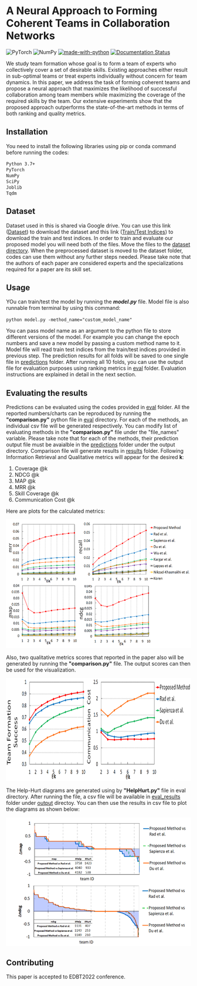 # A Neural Approach to Forming Coherent Teams in Collaboration Networks

![PyTorch](https://img.shields.io/badge/PyTorch-%23EE4C2C.svg?style=for-the-badge&logo=PyTorch&logoColor=white) ![NumPy](https://img.shields.io/badge/numpy-%23013243.svg?style=for-the-badge&logo=numpy&logoColor=white) [![made-with-python](https://img.shields.io/badge/Made%20with-Python-1f425f.svg)](https://www.python.org/) [![Documentation Status](https://readthedocs.org/projects/ansicolortags/badge/?version=latest)](http://ansicolortags.readthedocs.io/?badge=latest)


We study team formation whose goal is to form a team of experts who collectively cover a set of desirable skills. Existing approaches either result in sub-optimal teams or treat experts individually without concern for team dynamics. In this paper, we address the task of forming coherent teams and propose a neural approach that maximizes the likelihood of successful collaboration among team members while maximizing the coverage of the required skills by the team. Our extensive experiments show that the proposed approach outperforms the state-of-the-art methods in terms of both ranking and quality metrics.

## Installation

You need to install the following libraries using pip or conda command before running the codes:

```
Python 3.7+
PyTorch
NumPy
SciPy
Joblib
Tqdm
```

## Dataset

Dataset used in this is shared via Google drive. You can use this link ([Dataset](https://drive.google.com/file/d/1nEggYGuU50_T_VoElrb9FkGQmi412ga9/view?usp=sharing)) to download the dataset and this link ([Train/Test Indices](https://drive.google.com/file/d/16SSPy3dmVgvC0PSGG_3QboemTQumzz5A/view?usp=sharing)) to download the train and test indices. In order to train and evaluate our proposed model you will need both of the files. Move the files to the [dataset directory](dataset). When the preprocessed dataset is moved to the dataset folder, codes can use them without any further steps needed. Please take note that the authors of each paper are considered experts and the specializations required for a paper are its skill set.

## Usage

YOu can train/test the model by running the ***model.py*** file. Model file is also runnable from terminal by using this command:

`python model.py -method_name="custom_model_name"`

You can pass model name as an argument to the python file to store different versions of the model. For example you can change the epoch numbers and save a new model by passing a custom method name to it. Model file will read train test indices from the train/test indices provided in previous step. The prediction results for all folds will be saved to one single file in [predictions](output/predictions) folder. After running all 10 folds, you can use the output file for evaluation purposes using ranking metrics in [eval](eval) folder. Evaluation instructions are explained in detail in the next section.


## Evaluating the results

Predictions can be evaluated using the codes provided in [eval](eval) folder. All the reported numbers/charts can be reproduced by running the **"comparison.py"** python file in [eval](eval) directory.
For each of the methods, an individual csv file will be generated respectively. You can modify list of evaluating methods in the **"comparison.py"** file under the "file_names" variable. Please take note that for each of the methods, their prediction output file must be avaialble in the [predictions](output/predictions) folder under the output directory. Comparison file will generate results in [results](output/eval_results) folder. Following Information Retrieval and Qualitative metrics will appear for the desired **k**:

1. Coverage @k
2. NDCG @k
3. MAP @k
4. MRR @k
5. Skill Coverage @k
6. Communication Cost @k

Here are plots for the calculated metrics:

<p align="center"><img src="figures/ir.png" height="350px">


Also, two qualitative metrics scores that reported in the paper also will be generated by running the **"comparison.py"** file. The output scores can then be used for the visualization.

<p align="center"><img src="figures/quality.png" height="280px"></p>


The Help-Hurt diagrams are generated using by **"HelpHurt.py"** file in eval directory. After running the file, a csv file will be available in [eval_results](output/eval_results) folder under [output](output) directoy. You can then use the results in csv file to plot the diagrams as shown below:

<p align="center"><img src="figures/hh.png" height="350px"></p>

## Contributing
This paper is accepted to EDBT2022 conference.
